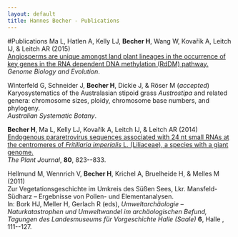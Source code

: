 ```yaml
---
layout: default
title: Hannes Becher - Publications
---
```



#Publications
Ma L, Hatlen A, Kelly LJ, **Becher H**, Wang W, Kovařík A, Leitch IJ, & Leitch AR (2015)  
[Angiosperms are unique amongst land plant lineages in the occurrence of key genes in the RNA dependent DNA methylation (RdDM) pathway.](http://dx.doi.org/10.1093/gbe/evv171)   
*Genome Biology and Evolution*. 

Winterfeld G, Schneider J, **Becher H**, Dickie J, & Röser M (*accepted*)  
Karyosystematics of the Australasian stipoid grass *Austrostipa* and related genera: chromosome sizes, ploidy, chromosome base numbers, and phylogeny.  
*Australian Systematic Botany*.

**Becher H**, Ma L, Kelly LJ, Kovařík A, Leitch IJ, & Leitch AR (2014)  
[Endogenous pararetrovirus sequences associated with 24 nt small RNAs at the centromeres of *Fritillaria imperialis* L. (Liliaceae), a species with a giant genome.](http://dx.doi.org/10.1111/tpj.12673)  
*The Plant Journal*, **80**, 823--833.

Hellmund M, Wennrich V, **Becher H**, Krichel A, Bruelheide H, & Melles M (2011)  
Zur Vegetationsgeschichte im Umkreis des Süßen Sees, Lkr. Mansfeld-Südharz – Ergebnisse von Pollen- und Elementanalysen.  
In: Bork HJ, Meller H, Gerlach R (eds), *Umweltarchäologie – Naturkatastrophen und Umweltwandel im archäologischen Befund, Tagungen des Landesmuseums für Vorgeschichte Halle (Saale)* **6**, Halle , 111--127.
